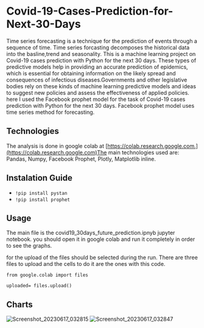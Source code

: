 # Covid-19-Cases-Prediction-for-Next-30-Days

Time series forecasting is a technique for the prediction of events through a sequence of time. Time series forcasting decomposes the historical data into the basline,trend and seasonality.
This is a machine learning project on Covid-19 cases prediction with Python for the next 30 days. These types of predictive models help in providing an accurate prediction of epidemics, which is essential for obtaining information on the likely spread and consequences of infectious diseases.Governments and other legislative bodies rely on these kinds of machine learning predictive models and ideas to suggest new policies and assess the effectiveness of applied policies.
here I used the Facebook prophet model for the task of Covid-19 cases prediction with Python for the next 30 days. Facebook prophet model uses time series method for forecasting. 

## Technologies
The analysis is done in google colab at [https://colab.research.google.com.](https://colab.research.google.com)The main technologies used are: Pandas, Numpy, Facebook Prophet, Plotly, Matplotlib inline.

## Instalation Guide

* `!pip install pystan`
* `!pip install prophet`

## Usage

The main file is the covid19_30days_future_prediction.ipnyb jupyter notebook. you should open it in google colab and run it completely in order to see the graphs.

for the upload of the files should be selected during the run. There are three files to upload and the cells to do it are the ones with this code.

`from google.colab import files`

 `uploaded= files.upload()`
 
  ## Charts
 ![Screenshot_20230617_032815](https://github.com/HajaraCM/Covid-19-Cases-Prediction-for-Next-30-Days/assets/117503246/0885c120-9017-4f27-962a-4d0903560f9e)
![Screenshot_20230617_032847](https://github.com/HajaraCM/Covid-19-Cases-Prediction-for-Next-30-Days/assets/117503246/ce2067b5-f19f-47ab-ab32-e1695fe2b3d9)
